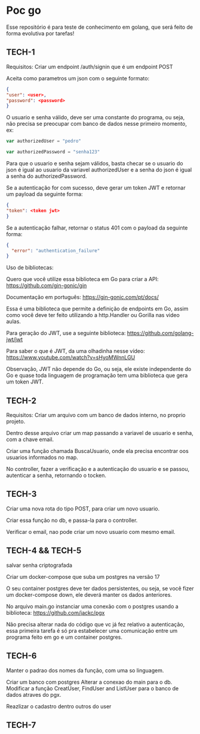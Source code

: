 # Poc go

Esse repositório é para teste de conhecimento em golang, que será feito de forma evolutiva por tarefas!

## TECH-1

Requisitos:
Criar um endpoint /auth/signin que é um endpoint POST

Aceita como parametros um json com o seguinte formato:

```json
{
"user": <user>,
"password": <password>
}
```

O usuario e senha válido, deve ser uma constante do programa, ou seja, não precisa se preocupar com banco de dados nesse primeiro momento, ex:

```go
var authorizedUser = "pedro"

var authorizedPassword = "senha123"
```

Para que o usuario e senha sejam válidos, basta checar se o usuario do json é igual ao usuario da variavel authorizedUser e a senha do json é igual a senha do authorizedPassword.

Se a autenticação for com sucesso, deve gerar um token JWT e retornar um payload da seguinte forma:

```json
{
"token": <token jwt>
}
```

Se a autenticação falhar, retornar o status 401 com o payload da seguinte forma:

```json
{
  "error": "authentication_failure"
}
```

Uso de bibliotecas:

Quero que você utilize essa biblioteca em Go para criar a API: https://github.com/gin-gonic/gin

Documentação em português: https://gin-gonic.com/pt/docs/

Essa é uma biblioteca que permite a definição de endpoints em Go, assim como você deve ter feito utilizando a http.Handler ou Gorilla nas video aulas.

Para geração do JWT, use a seguinte biblioteca:
https://github.com/golang-jwt/jwt

Para saber o que é JWT, da uma olhadinha nesse vídeo: https://www.youtube.com/watch?v=sHyoMWnnLGU

Observação, JWT não depende do Go, ou seja, ele existe independente do Go e quase toda linguagem de programação tem uma biblioteca que gera um token JWT.

## TECH-2

Requisitos:
Criar um arquivo com um banco de dados interno, no proprio projeto.

Dentro desse arquivo criar um map passando a variavel de usuario e senha, com a chave email.

Criar uma função chamada BuscaUsuario, onde ela precisa encontrar oos usuarios informados no map.

No controller, fazer a verificação e a autenticação do usuario e se passou, autenticar a senha, retornando o tocken.

## TECH-3

Criar uma nova rota do tipo POST, para criar um novo usuario.

Criar essa função no db, e passa-la para o controller.

Verificar o email, nao pode criar um novo usuario com mesmo email.

## TECH-4 && TECH-5

salvar senha criptografada

Criar um docker-compose que suba um postgres na versão 17

O seu container postgres deve ter dados persistentes, ou seja, se você fizer um docker-compose down, ele deverá manter os dados anteriores.

No arquivo main.go instanciar uma conexão com o postgres usando a biblioteca: https://github.com/jackc/pgx

Não precisa alterar nada do código que vc já fez relativo a autenticação, essa primeira tarefa é só pra estabelecer uma comunicação entre um programa feito em go e um container postgres.

## TECH-6

Manter o padrao dos nomes da função, com uma so linguagem.

Criar um banco com postgres
Alterar a conexao do main para o db.
Modificar a função CreatUser, FindUser and ListUser para o banco de dados atraves do pgx.

Reazlizar o cadastro dentro outros do user

## TECH-7
